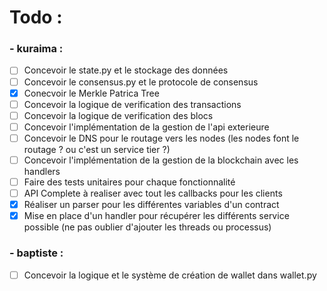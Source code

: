 # Todo :
### - kuraima :
- [ ] Concevoir le state.py et le stockage des données
- [ ] Concevoir le consensus.py et le protocole de consensus
- [x] Conecvoir le Merkle Patrica Tree
- [ ] Concevoir la logique de verification des transactions
- [ ] Concevoir la logique de verification des blocs
- [ ] Concevoir l'implémentation de la gestion de l'api exterieure
- [ ] Concevoir le DNS pour le routage vers les nodes (les nodes font le routage ? ou c'est un service tier ?)
- [ ] Concevoir l'implémentation de la gestion de la blockchain avec les handlers
- [ ] Faire des tests unitaires pour chaque fonctionnalité
- [ ] API Complete à realiser avec tout les callbacks pour les clients
- [x] Réaliser un parser pour les différentes variables d'un contract
- [x] Mise en place d'un handler pour récupérer les différents service possible (ne pas oublier d'ajouter les threads ou processus)

### - baptiste :
- [ ] Concevoir la logique et le système de création de wallet dans wallet.py

